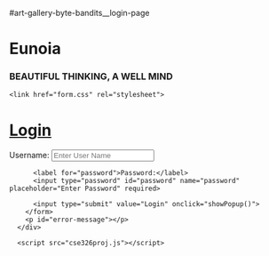 #art-gallery-byte-bandits__login-page
<!DOCTYPE html>
<html lang="en">
<head>
    <meta charset="UTF-8">
    <meta name="viewport" content="width=device-width, initial-scale=1.0">
    <title>Login Page</title>
    <script>function showPopup(){
      alert("Thankyou for loggin in! :)");
    }</script>
    <h1 class="lucy">Eunoia</h1>
    <h3 class="luca">BEAUTIFUL THINKING, A WELL MIND</h3>
    
    <link href="form.css" rel="stylesheet">
</head>
<body>
    <div class="login-container">
        <h1>
            <a href="mainpage.html">Login</a>
        </h1>
        <form id="login-form" onsubmit="validateForm(event)">
          <label for="username">Username:</label>
          <input type="text" id="username" name="username" placeholder="Enter User Name" required>
          
          <label for="password">Password:</label>
          <input type="password" id="password" name="password" placeholder="Enter Password" required>
    
          <input type="submit" value="Login" onclick="showPopup()">
        </form>
        <p id="error-message"></p>
      </div>
    
      <script src="cse326proj.js"></script>
</body>
</html>
